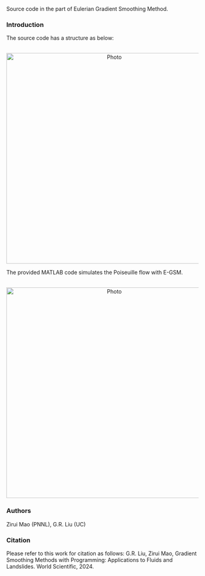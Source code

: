 Source code in the part of Eulerian Gradient Smoothing Method.

### Introduction
The source code has a structure as below: 
<p align="center">
  <img src="https://maozirui.github.io/images/GSM_book_EGSM.png" alt="Photo" style="width: 550px;"/> 
</p>


The provided MATLAB code simulates the Poiseuille flow with E-GSM.
<p align="center">
  <img src="https://maozirui.github.io/images/GSM_book_EGSM_1.png" alt="Photo" style="width: 550px;"/> 
</p>

### Authors
Zirui Mao (PNNL),  G.R. Liu (UC)

### Citation
Please refer to this work for citation as follows:
G.R. Liu, Zirui Mao, Gradient Smoothing Methods with Programming: Applications to Fluids and Landslides. World Scientific, 2024.

